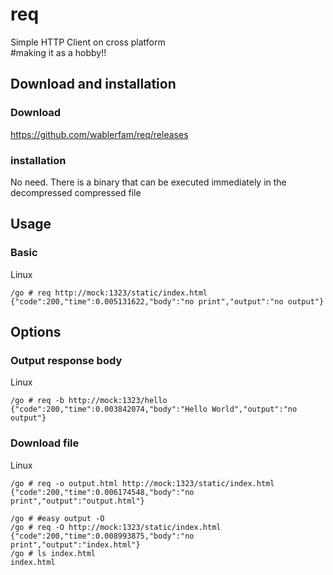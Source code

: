 # req
Simple HTTP Client on cross platform  
#making it as a hobby!!

## Download and installation
### Download
https://github.com/wablerfam/req/releases  
### installation 
No need. There is a binary that can be executed immediately in the decompressed compressed file

## Usage
### Basic
Linux  

    /go # req http://mock:1323/static/index.html
    {"code":200,"time":0.005131622,"body":"no print","output":"no output"}

## Options
### Output response body
Linux  

    /go # req -b http://mock:1323/hello
    {"code":200,"time":0.003842074,"body":"Hello World","output":"no output"}

### Download file
Linux  

    /go # req -o output.html http://mock:1323/static/index.html
    {"code":200,"time":0.006174548,"body":"no print","output":"output.html"}
    
    /go # #easy output -O
    /go # req -O http://mock:1323/static/index.html
    {"code":200,"time":0.008993875,"body":"no print","output":"index.html"}
    /go # ls index.html
    index.html